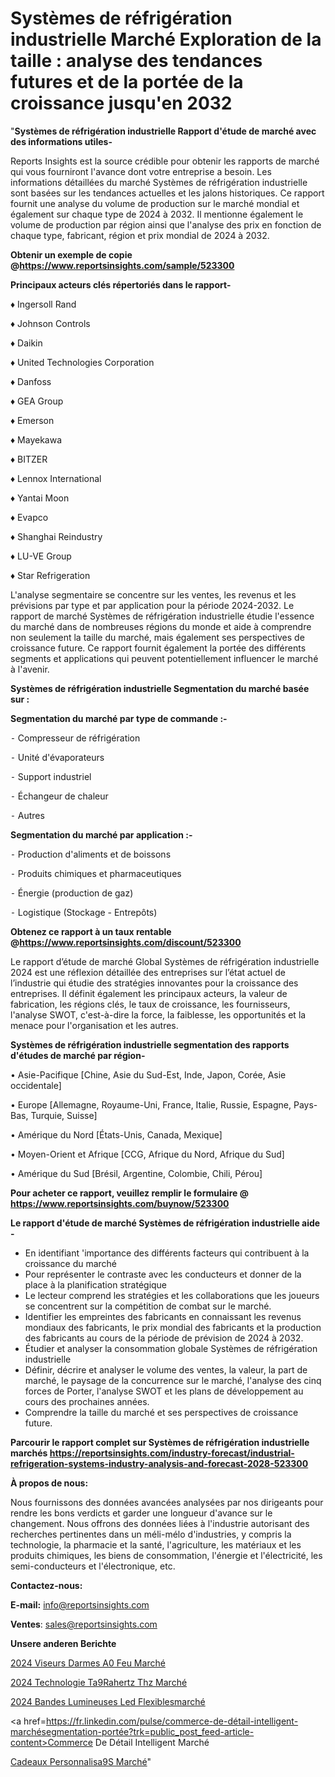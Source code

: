 # Systèmes de réfrigération industrielle Marché Exploration de la taille : analyse des tendances futures et de la portée de la croissance jusqu'en 2032

"<strong>Systèmes de réfrigération industrielle Rapport d'étude de marché avec des informations utiles-</strong>

Reports Insights est la source crédible pour obtenir les rapports de marché qui vous fourniront l'avance dont votre entreprise a besoin. Les informations détaillées du marché Systèmes de réfrigération industrielle sont basées sur les tendances actuelles et les jalons historiques. Ce rapport fournit une analyse du volume de production sur le marché mondial et également sur chaque type de 2024 à 2032. Il mentionne également le volume de production par région ainsi que l'analyse des prix en fonction de chaque type, fabricant, région et prix mondial de 2024 à 2032.

<strong><b>Obtenir un exemple de copie @</b></strong><a href=https://www.reportsinsights.com/sample/523300><strong><b>https://www.reportsinsights.com/sample/523300</b></strong></a>

<b>Principaux acteurs clés répertoriés dans le rapport-</b>

<b> </b>♦ Ingersoll Rand

♦ Johnson Controls

♦ Daikin

♦ United Technologies Corporation

♦ Danfoss

♦ GEA Group

♦ Emerson

♦ Mayekawa

♦ BITZER

♦ Lennox International

♦ Yantai Moon

♦ Evapco

♦ Shanghai Reindustry

♦ LU-VE Group

♦ Star Refrigeration

L'analyse segmentaire se concentre sur les ventes, les revenus et les prévisions par type et par application pour la période 2024-2032. Le rapport de marché Systèmes de réfrigération industrielle étudie l'essence du marché dans de nombreuses régions du monde et aide à comprendre non seulement la taille du marché, mais également ses perspectives de croissance future. Ce rapport fournit également la portée des différents segments et applications qui peuvent potentiellement influencer le marché à l'avenir.

<strong>Systèmes de réfrigération industrielle Segmentation du marché basée sur :</strong>

<strong>Segmentation du marché par type de commande :-</strong>

⁃ Compresseur de réfrigération

⁃ Unité d'évaporateurs

⁃ Support industriel

⁃ Échangeur de chaleur

⁃ Autres

<strong>Segmentation du marché par application :-</strong>

⁃ Production d'aliments et de boissons

⁃ Produits chimiques et pharmaceutiques

⁃ Énergie (production de gaz)

⁃ Logistique (Stockage - Entrepôts)

<strong><b>Obtenez ce rapport à un taux rentable @</b></strong><a href=https://www.reportsinsights.com/discount/523300><strong><b>https://www.reportsinsights.com/discount/523300</b></strong></a>

Le rapport d’étude de marché Global Systèmes de réfrigération industrielle 2024 est une réflexion détaillée des entreprises sur l’état actuel de l’industrie qui étudie des stratégies innovantes pour la croissance des entreprises. Il définit également les principaux acteurs, la valeur de fabrication, les régions clés, le taux de croissance, les fournisseurs, l'analyse SWOT, c'est-à-dire la force, la faiblesse, les opportunités et la menace pour l'organisation et les autres.

<strong>Systèmes de réfrigération industrielle segmentation des rapports d'études de marché par région-</strong>

• Asie-Pacifique [Chine, Asie du Sud-Est, Inde, Japon, Corée, Asie occidentale]

• Europe [Allemagne, Royaume-Uni, France, Italie, Russie, Espagne, Pays-Bas, Turquie, Suisse]

• Amérique du Nord [États-Unis, Canada, Mexique]

• Moyen-Orient et Afrique [CCG, Afrique du Nord, Afrique du Sud]

• Amérique du Sud [Brésil, Argentine, Colombie, Chili, Pérou]

<strong>Pour acheter ce rapport, veuillez remplir le formulaire @   <a href=https://www.reportsinsights.com/buynow/523300>https://www.reportsinsights.com/buynow/523300</a></strong>

<strong>Le rapport d'étude de marché Systèmes de réfrigération industrielle aide -</strong>
<ul>
  <li>En identifiant 'importance des différents facteurs qui contribuent à la croissance du marché</li>
  <li>Pour représenter le contraste avec les conducteurs et donner de la place à la planification stratégique</li>
  <li>Le lecteur comprend les stratégies et les collaborations que les joueurs se concentrent sur la compétition de combat sur le marché.</li>
  <li>Identifier les empreintes des fabricants en connaissant les revenus mondiaux des fabricants, le prix mondial des fabricants et la production des fabricants au cours de la période de prévision de 2024 à 2032.</li>
  <li>Étudier et analyser la consommation globale Systèmes de réfrigération industrielle</li>
  <li>Définir, décrire et analyser le volume des ventes, la valeur, la part de marché, le paysage de la concurrence sur le marché, l'analyse des cinq forces de Porter, l'analyse SWOT et les plans de développement au cours des prochaines années.</li>
  <li>Comprendre la taille du marché et ses perspectives de croissance future.</li>
</ul>

<strong>Parcourir le rapport complet sur Systèmes de réfrigération industrielle marchés <a href=https://reportsinsights.com/industry-forecast/industrial-refrigeration-systems-industry-analysis-and-forecast-2028-523300>https://reportsinsights.com/industry-forecast/industrial-refrigeration-systems-industry-analysis-and-forecast-2028-523300</a></strong>

<strong>À propos de nous:</strong>

Nous fournissons des données avancées analysées par nos dirigeants pour rendre les bons verdicts et garder une longueur d'avance sur le changement. Nous offrons des données liées à l'industrie autorisant des recherches pertinentes dans un méli-mélo d'industries, y compris la technologie, la pharmacie et la santé, l'agriculture, les matériaux et les produits chimiques, les biens de consommation, l'énergie et l'électricité, les semi-conducteurs et l'électronique, etc.

<strong>Contactez-nous:</strong>

<strong>E-mail:</strong> <a href=mailto:info@reportsinsights.com>info@reportsinsights.com</a>

<strong>Ventes</strong>: <a href=mailto:sales@reportsinsights.com>sales@reportsinsights.com</a>

<strong>Unsere anderen Berichte</strong>

<a href=https://www.linkedin.com/pulse/2024-viseurs-darmes-%C3%A0-feu-march%C3%A9-rapport--jmy1c/>2024 Viseurs Darmes A0 Feu Marché</a>

<a href=https://www.linkedin.com/pulse/2024-technologie-t%C3%A9rahertz-thz-march%C3%A9-tendances-wtqcc/>2024 Technologie Ta9Rahertz Thz Marché</a>

<a href=https://www.linkedin.com/pulse/2024-bandes-lumineuses-led-flexiblesmarché-basé-8ktsc/>2024 Bandes Lumineuses Led Flexiblesmarché</a>

<a href=https://fr.linkedin.com/pulse/commerce-de-détail-intelligent-marchésegmentation-portée?trk=public_post_feed-article-content>Commerce De Détail Intelligent Marché</a>

<a href=https://www.linkedin.com/pulse/cadeaux-personnalis%C3%A9s-march%C3%A9-rapport-2024-nouvelles-dsu4f/>Cadeaux Personnalisa9S Marché</a>"
